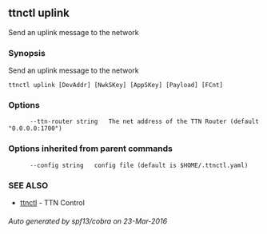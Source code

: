 ## ttnctl uplink

Send an uplink message to the network

### Synopsis


Send an uplink message to the network

```
ttnctl uplink [DevAddr] [NwkSKey] [AppSKey] [Payload] [FCnt]
```

### Options

```
      --ttn-router string   The net address of the TTN Router (default "0.0.0.0:1700")
```

### Options inherited from parent commands

```
      --config string   config file (default is $HOME/.ttnctl.yaml)
```

### SEE ALSO
* [ttnctl](ttnctl)	 - TTN Control

###### Auto generated by spf13/cobra on 23-Mar-2016
